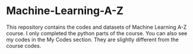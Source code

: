 # Machine-Learning-A-Z

This repository contains the codes and datasets of Machine Learning A-Z course. I only completed the python parts of the course. You can also see my codes in the My Codes section.
They are slightly different from the course codes.
